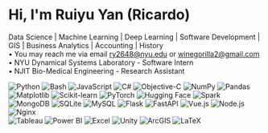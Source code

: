 #  Hi, I'm Ruiyu Yan (Ricardo)
Data Science | Machine Learning | Deep Learning | Software Development | GIS | Business Analytics | Accounting | History  
• You may reach me via email ry2648@nyu.edu or winegorilla2@gmail.com  
• NYU Dynamical Systems Laboratory - Software Intern  
• NJIT Bio-Medical Engineering - Research Assistant
 
![Python](https://img.shields.io/badge/-Python-3776AB?logo=python&logoColor=white&style=flat)
![Bash](https://img.shields.io/badge/-Bash-4EAA25?logo=gnu-bash&logoColor=white&style=flat)
![JavaScript](https://img.shields.io/badge/-JavaScript-F7DF1E?logo=javascript&logoColor=black&style=flat)
![C#](https://img.shields.io/badge/-C%23-239120?logo=c-sharp&logoColor=white&style=flat)
![Objective-C](https://img.shields.io/badge/-Objective--C-438EFF?logo=apple&logoColor=white&style=flat) 
![NumPy](https://img.shields.io/badge/-NumPy-013243?logo=numpy&logoColor=white&style=flat)
![Pandas](https://img.shields.io/badge/-Pandas-150458?logo=pandas&logoColor=white&style=flat)
![Matplotlib](https://img.shields.io/badge/-Matplotlib-11557c?style=flat)
![Scikit-learn](https://img.shields.io/badge/-Scikit--Learn-F7931E?logo=scikit-learn&logoColor=white&style=flat)
![PyTorch](https://img.shields.io/badge/-PyTorch-EE4C2C?logo=pytorch&logoColor=white&style=flat)
![Hugging Face](https://img.shields.io/badge/-HuggingFace-FFD21E?logo=huggingface&logoColor=black&style=flat)
![Spark](https://img.shields.io/badge/-Apache%20Spark-E25A1C?logo=apachespark&logoColor=white&style=flat)
![MongoDB](https://img.shields.io/badge/-MongoDB-47A248?logo=mongodb&logoColor=white&style=flat)
![SQLite](https://img.shields.io/badge/-SQLite-003B57?logo=sqlite&logoColor=white&style=flat)
![MySQL](https://img.shields.io/badge/-MySQL-4479A1?logo=mysql&logoColor=white&style=flat) 
![Flask](https://img.shields.io/badge/-Flask-000000?logo=flask&logoColor=white&style=flat)
![FastAPI](https://img.shields.io/badge/-FastAPI-009688?logo=fastapi&logoColor=white&style=flat)
![Vue.js](https://img.shields.io/badge/-Vue.js-4FC08D?logo=vue.js&logoColor=white&style=flat)
![Node.js](https://img.shields.io/badge/-Node.js-339933?logo=node.js&logoColor=white&style=flat)
![Nginx](https://img.shields.io/badge/-Nginx-009639?logo=nginx&logoColor=white&style=flat)  
![Tableau](https://img.shields.io/badge/-Tableau-E97627?logo=tableau&logoColor=white&style=flat)
![Power BI](https://img.shields.io/badge/-Power%20BI-F2C811?logo=powerbi&logoColor=black&style=flat)
![Excel](https://img.shields.io/badge/-Excel-217346?logo=microsoft-excel&logoColor=white&style=flat)
![Unity](https://img.shields.io/badge/-Unity-000000?logo=unity&logoColor=white&style=flat)
![ArcGIS](https://img.shields.io/badge/-ArcGIS-2C7AC3?logo=arcgis&logoColor=white&style=flat)
![LaTeX](https://img.shields.io/badge/-LaTeX-008080?logo=latex&logoColor=white&style=flat)
